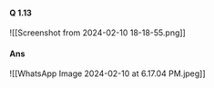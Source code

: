 #### Q 1.13
![[Screenshot from 2024-02-10 18-18-55.png]]

#### Ans
![[WhatsApp Image 2024-02-10 at 6.17.04 PM.jpeg]]